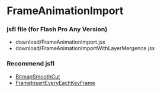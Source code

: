 # FrameAnimationImport

### jsfl file (for Flash Pro Any Version)

* download/FrameAnimationImport.jsx
* download/FrameAnimationImportWithLayerMergence.jsx

### Recommend jsfl

* [BitmapSmoothCut](https://github.com/siratama/BitmapSmoothCut)
* [FrameInsertEveryEachKeyFrame](https://github.com/siratama/FrameInsertEveryEachKeyFrame)
